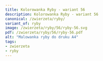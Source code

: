 ```yaml
---
title: Kolorowanka Ryby - wariant 56
description: Kolorowanka Ryby - wariant 56
canonical: /zwierzeta/ryby/
variant_of: ryby
image: /zwierzeta/ryby/56/ryby-56.svg
pdf: /zwierzeta/ryby/56/ryby-56.pdf
alt: "Malowanka ryby do druku A4"
tags:
- zwierzeta
- ryby
---
```

